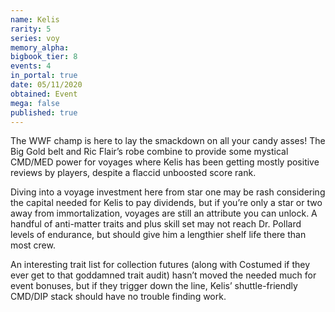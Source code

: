 ```yaml
---
name: Kelis
rarity: 5
series: voy
memory_alpha:
bigbook_tier: 8
events: 4
in_portal: true
date: 05/11/2020
obtained: Event
mega: false
published: true
---
```


The WWF champ is here to lay the smackdown on all your candy asses! The Big Gold belt and Ric Flair’s robe combine to provide some mystical CMD/MED power for voyages where Kelis has been getting mostly positive reviews by players, despite a flaccid unboosted score rank.

Diving into a voyage investment here from star one may be rash considering the capital needed for Kelis to pay dividends, but if you’re only a star or two away from immortalization, voyages are still an attribute you can unlock. A handful of anti-matter traits and plus skill set may not reach Dr. Pollard levels of endurance, but should give him a lengthier shelf life there than most crew.

An interesting trait list for collection futures (along with Costumed if they ever get to that goddamned trait audit) hasn’t moved the needed much for event bonuses, but if they trigger down the line, Kelis’ shuttle-friendly CMD/DIP stack should have no trouble finding work.
